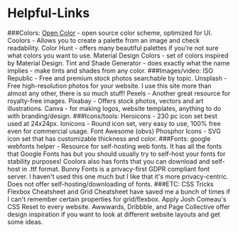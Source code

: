 # Helpful-Links

###Colors:
 <a href='https://yeun.github.io/open-color/'>Open Color</a> - open source color scheme, optimized for UI.
 Coolors - Allows you to create a palette from an image and check readability.
 Color Hunt - offers many beautiful palettes if you're not sure what colors you want to use.
 Material Design Colors - set of colors inspired by Material Design.
 Tint and Shade Generator - does exactly what the name implies - make tints and shades from any color.
###Images/video:
 ISO Republic - Free and premium stock photos searchable by topic.
 Unsplash - Free high-resolution photos for your website. I use this site more than almost any other, there is so much stuff!
 Pexels - Another great resource for royalty-free images.
 Pixabay - Offers stock photos, vectors and art illustrations.
 Canva - for making logos, website templates, anything to do with branding/design.
###Icons/tools:
 Heroicons - 230 pc icon set best used at 24x24px.
 Ionicons - Round icon set, very easy to use, 100% free even for commercial usage.
 Font Awesome (obvs)
 Phosphor Icons - SVG icon set that has customizable thickness and color.
###Fonts:
 google webfonts helper - Resource for self-hosting web fonts. It has all the fonts that Google Fonts has but you should usually try to self-host your fonts for stability purposes!
 Coolors also has fonts that you can download and self-host in .ttf format.
 Bunny Fonts is a privacy-first GDPR compliant font server. I haven't used this one much but I like that it's more privacy-centric. Does not offer self-hosting/downloading of fonts.
###ETC:
 CSS Tricks Flexbox Cheatsheet and Grid Cheatsheet have saved me a bunch of times if I can't remember certain properties for grid/flexbox.
 Apply Josh Comeau's CSS Reset to every website.
 Awwwards, Dribbble, and Page Collective offer design inspiration if you want to look at different website layouts and get some ideas.
